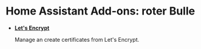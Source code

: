 # Home Assistant Add-ons: roter Bulle

- **[Let's Encrypt](/letsencrypt/README.md)**

    Manage an create certificates from Let's Encrypt.
